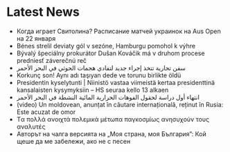# Latest News
-  Когда играет Свитолина? Расписание матчей украинок на Аus Open на 22 января
-  Bénes strelil deviaty gól v sezóne, Hamburgu pomohol k výhre
-  Bývalý špeciálny prokurátor Dušan Kováčik má v druhom procese predniesť záverečnú reč
-  سفن تجارية تتخذ إجراء جديد لتفادي هجمات الحوثي في البحر الأحمر
-  Korkunç son! Aynı adı taşıyan dede ve torunu birlikte öldü
-  Presidentin kyselytunti | Niinistö vastaa viimeistä kertaa presidenttinä kansalaisten kysymyksiin – HS seuraa kello 13 alkaen
-  انتهاء أول دراسة لحقول الفوهات الحرارية المائية النشطة في البحر الأحمر
-  (video) Un moldovean, anunțat în căutare internațională, reținut în Rusia: Este acuzat de omor
-  Tα πολλά ανοιχτά πολεμικά μέτωπα παγκοσμίως ανησυχούν τους αναλυτές
-  Авторът на чалга версията на „Моя страна, моя България”: Кой щеше да ме забележи, ако не с песен
